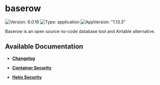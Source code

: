 # baserow

![Version: 6.0.16](https://img.shields.io/badge/Version-6.0.16-informational?style=flat-square) ![Type: application](https://img.shields.io/badge/Type-application-informational?style=flat-square) ![AppVersion: "1.13.3"](https://img.shields.io/badge/AppVersion-"1.13.3"-informational?style=flat-square)

Baserow is an open source no-code database tool and Airtable alternative.

## Available Documentation

- [**Changelog**](CHANGELOG)

- [**Container Security**](container-security)

- [**Helm Security**](helm-security)

